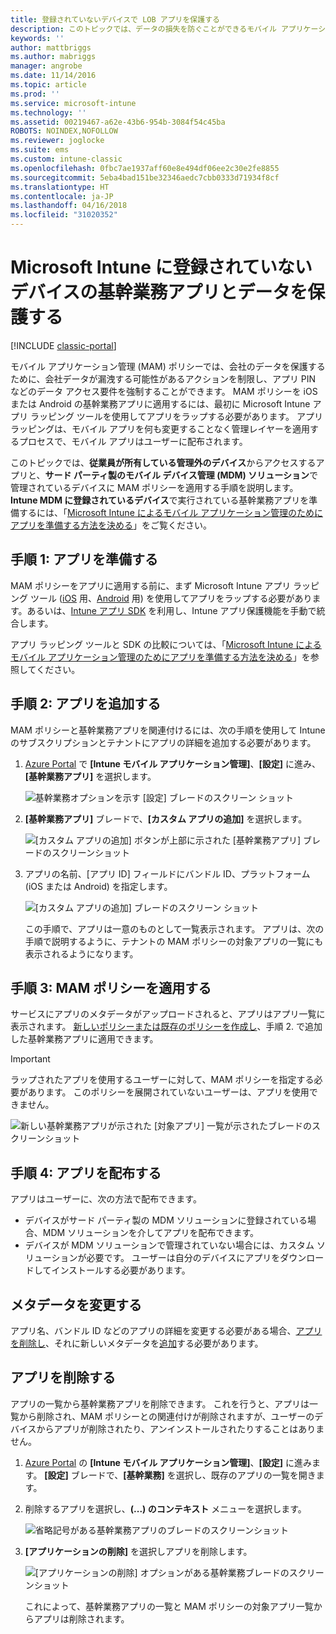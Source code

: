 ```yaml
---
title: 登録されていないデバイスで LOB アプリを保護する
description: このトピックでは、データの損失を防ぐことができるモバイル アプリケーション管理ポリシーを適用できるように、カスタム基幹業務アプリを準備する方法について説明します。
keywords: ''
author: mattbriggs
ms.author: mabriggs
manager: angrobe
ms.date: 11/14/2016
ms.topic: article
ms.prod: ''
ms.service: microsoft-intune
ms.technology: ''
ms.assetid: 00219467-a62e-43b6-954b-3084f54c45ba
ROBOTS: NOINDEX,NOFOLLOW
ms.reviewer: joglocke
ms.suite: ems
ms.custom: intune-classic
ms.openlocfilehash: 0fbc7ae1937aff60e8e494df06ee2c30e2fe8855
ms.sourcegitcommit: 5eba4bad151be32346aedc7cbb0333d71934f8cf
ms.translationtype: HT
ms.contentlocale: ja-JP
ms.lasthandoff: 04/16/2018
ms.locfileid: "31020352"
---
```

# <a name="protect-line-of-business-apps-and-data-on-devices-that-are-not-enrolled-in-microsoft-intune"></a>Microsoft Intune に登録されていないデバイスの基幹業務アプリとデータを保護する

[!INCLUDE [classic-portal](../includes/classic-portal.md)]

モバイル アプリケーション管理 (MAM) ポリシーでは、会社のデータを保護するために、会社データが漏洩する可能性があるアクションを制限し、アプリ PIN などのデータ アクセス要件を強制することができます。 MAM ポリシーを iOS または Android の基幹業務アプリに適用するには、最初に Microsoft Intune アプリ ラッピング ツールを使用してアプリをラップする必要があります。 アプリ ラッピングは、モバイル アプリを何も変更することなく管理レイヤーを適用するプロセスで、モバイル アプリはユーザーに配布されます。  

このトピックでは、**従業員が所有している管理外のデバイス**からアクセスするアプリと、**サード パーティ製のモバイル デバイス管理 (MDM) ソリューション**で管理されているデバイスに MAM ポリシーを適用する手順を説明します。  **Intune MDM に登録されているデバイス**で実行されている基幹業務アプリを準備するには、「[Microsoft Intune によるモバイル アプリケーション管理のためにアプリを準備する方法を決める](/intune/apps-prepare-mobile-application-management)」をご覧ください。


##  <a name="step-1-prepare-the-app"></a>手順 1: アプリを準備する

MAM ポリシーをアプリに適用する前に、まず Microsoft Intune アプリ ラッピング ツール ([iOS](/intune/app-wrapper-prepare-ios) 用、[Android](/intune/app-wrapper-prepare-android) 用) を使用してアプリをラップする必要があります。あるいは、[Intune アプリ SDK](/intune/app-sdk) を利用し、Intune アプリ保護機能を手動で統合します。

アプリ ラッピング ツールと SDK の比較については、「[Microsoft Intune によるモバイル アプリケーション管理のためにアプリを準備する方法を決める](/intune/apps-prepare-mobile-application-management)」を参照してください。

## <a name="step-2-add-the-app"></a>手順 2: アプリを追加する

MAM ポリシーと基幹業務アプリを関連付けるには、次の手順を使用して Intune のサブスクリプションとテナントにアプリの詳細を追加する必要があります。

1. [Azure Portal](https://portal.azure.com/) で **[Intune モバイル アプリケーション管理]**、**[設定]** に進み、**[基幹業務アプリ]** を選択します。

   ![基幹業務オプションを示す [設定] ブレードのスクリーン ショット](../media/mam-azure-portal-lob-on-settings.png)

2. **[基幹業務アプリ]** ブレードで、**[カスタム アプリの追加]** を選択します。

   ![[カスタム アプリの追加] ボタンが上部に示された [基幹業務アプリ] ブレードのスクリーンショット](../media/mam-azure-portal-add-lob-app-action.png)
3. アプリの名前、[アプリ ID] フィールドにバンドル ID、プラットフォーム (iOS または Android) を指定します。

   ![[カスタム アプリの追加] ブレードのスクリーン ショット](../media/mam-azure-portal-add-app-details.png)

   この手順で、アプリは一意のものとして一覧表示されます。 アプリは、次の手順で説明するように、テナントの MAM ポリシーの対象アプリの一覧にも表示されるようになります。

## <a name="step-3-apply-mam-policies"></a>手順 3: MAM ポリシーを適用する
サービスにアプリのメタデータがアップロードされると、アプリはアプリ一覧に表示されます。 [新しいポリシーまたは既存のポリシーを作成し](create-and-deploy-mobile-app-management-policies-with-microsoft-intune.md)、手順 2. で追加した基幹業務アプリに適用できます。

>[!IMPORTANT]
>ラップされたアプリを使用するユーザーに対して、MAM ポリシーを指定する必要があります。  このポリシーを展開されていないユーザーは、アプリを使用できません。


  ![新しい基幹業務アプリが示された [対象アプリ] 一覧が示されたブレードのスクリーンショット](../media/mam-azure-portal-lob-on-targeted-app-list.png)
## <a name="step-4-distribute-the-app"></a>手順 4: アプリを配布する
アプリはユーザーに、次の方法で配布できます。
* デバイスがサード パーティ製の MDM ソリューションに登録されている場合、MDM ソリューションを介してアプリを配布できます。
* デバイスが MDM ソリューションで管理されていない場合には、カスタム ソリューションが必要です。 ユーザーは自分のデバイスにアプリをダウンロードしてインストールする必要があります。

## <a name="change-the-metadata"></a>メタデータを変更する
アプリ名、バンドル ID などのアプリの詳細を変更する必要がある場合、[アプリを削除し](#remove-apps)、それに新しいメタデータを[追加](#step-2-add-the-app)する必要があります。

##  <a name="remove-apps"></a>アプリを削除する
アプリの一覧から基幹業務アプリを削除できます。 これを行うと、アプリは一覧から削除され、MAM ポリシーとの関連付けが削除されますが、ユーザーのデバイスからアプリが削除されたり、アンインストールされたりすることはありません。  

1. [Azure Portal](https://portal.azure.com/) の **[Intune モバイル アプリケーション管理]**、**[設定]** に進みます。 **[設定]** ブレードで、**[基幹業務]** を選択し、既存のアプリの一覧を開きます。  
2. 削除するアプリを選択し、**(...) のコンテキスト** メニューを選択します。

   ![省略記号がある基幹業務アプリのブレードのスクリーンショット](../media/mam-azure-portal-lob-context-menu.png)
3. **[アプリケーションの削除]** を選択しアプリを削除します。

   ![[アプリケーションの削除] オプションがある基幹業務ブレードのスクリーンショット](../media/mam-azure-portal-delete-app.png)

   これによって、基幹業務アプリの一覧と MAM ポリシーの対象アプリ一覧からアプリは削除されます。
